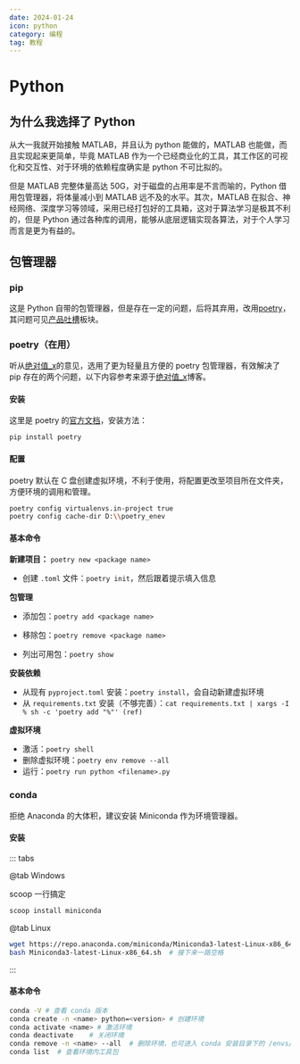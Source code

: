 ```yaml
---
date: 2024-01-24
icon: python
category: 编程
tag: 教程
---
```



# Python

## 为什么我选择了 Python

从大一我就开始接触 MATLAB，并且认为 python 能做的，MATLAB 也能做，而且实现起来更简单，毕竟 MATLAB 作为一个已经商业化的工具，其工作区的可视化和交互性、对于环境的依赖程度确实是 python 不可比拟的。

但是 MATLAB 完整体量高达 50G，对于磁盘的占用率是不言而喻的，Python 借用包管理器，将体量减小到 MATLAB 远不及的水平。其次，MATLAB 在拟合、神经网络、深度学习等领域，采用已经打包好的工具箱，这对于算法学习是极其不利的，但是 Python 通过各种库的调用，能够从底层逻辑实现各算法，对于个人学习而言是更为有益的。

## 包管理器

### pip 

这是 Python 自带的包管理器，但是存在一定的问题，后将其弃用，改用[poetry](/code/python.html#poetry-在用)，其问题可见[产品吐槽](/artical/weakness.html#pip)板块。

### poetry（在用）

听从[绝对值_x](https://absx.pages.dev/)的意见，选用了更为轻量且方便的 poetry 包管理器，有效解决了 pip 存在的两个问题，以下内容参考来源于[绝对值_x](https://absx.pages.dev/)博客。

#### 安装

这里是 poetry 的[官方文档](https://python-poetry.org/docs/#installing-with-pipx)，安装方法：

```sh
pip install poetry
```

#### 配置

poetry 默认在 C 盘创建虚拟环境，不利于使用，将配置更改至项目所在文件夹，方便环境的调用和管理。

```sh
poetry config virtualenvs.in-project true
poetry config cache-dir D:\\poetry_enev
```

#### 基本命令

**新建项目：** `poetry new <package name>`

- 创建 `.toml` 文件：`poetry init`，然后跟着提示填入信息

**包管理**

- 添加包：`poetry add <package name>`

- 移除包：`poetry remove <package name>`
- 列出可用包：`poetry show`

**安装依赖**

- 从现有 `pyproject.toml` 安装：`poetry install`，会自动新建虚拟环境
- 从 `requirements.txt` 安装（不够完善）：`cat requirements.txt | xargs -I % sh -c 'poetry add "%"' (ref)`

**虚拟环境**

- 激活：`poetry shell`
- 删除虚拟环境：`poetry env remove --all`
- 运行：`poetry run python <filename>.py`

### conda

拒绝 Anaconda 的大体积，建议安装 Miniconda 作为环境管理器。

#### 安装

::: tabs 

@tab Windows

scoop 一行搞定

```sh
scoop install miniconda
```

@tab Linux

```sh
wget https://repo.anaconda.com/miniconda/Miniconda3-latest-Linux-x86_64.sh
bash Miniconda3-latest-Linux-x86_64.sh  # 接下来一路空格
```
:::

#### 基本命令

```sh
conda -V # 查看 conda 版本
conda create -n <name> python=<version> # 创建环境
conda activate <name> # 激活环境
conda deactivate    # 关闭环境
conda remove -n <name> --all  # 删除环境，也可进入 conda 安装目录下的 /envs/ 删除文件夹
conda list  # 查看环境内工具包
````
